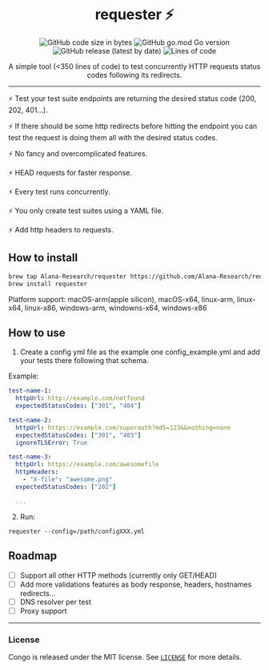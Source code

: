 <h1 align="center" >
  requester ⚡️
</h1>

<p align="center" >
  <img alt="GitHub code size in bytes" src="https://img.shields.io/github/languages/code-size/Alana-Research/requester">
  <img alt="GitHub go.mod Go version" src="https://img.shields.io/github/go-mod/go-version/Alana-Research/requester">
  <img alt="GitHub release (latest by date)" src="https://img.shields.io/github/v/release/Alana-Research/requester">
  <img alt="Lines of code" src="https://img.shields.io/tokei/lines/github/Alana-Research/requester">
</p>


<p align="center" >
A simple tool (<350 lines of code) to test concurrently HTTP requests status codes following its redirects.
</p>

---

⚡️ Test your test suite endpoints are returning the desired status code (200, 202, 401...).

⚡️ If there should be some http redirects before hitting the endpoint you can test the request is doing them all with the desired status codes.

⚡️ No fancy and overcomplicated features.

⚡️ HEAD requests for faster response.

⚡️ Every test runs concurrently.

⚡️ You only create test suites using a YAML file.

⚡️ Add http headers to requests.

## How to install

```sh
brew tap Alana-Research/requester https://github.com/Alana-Research/requester
brew install requester
```

Platform support: macOS-arm(apple silicon), macOS-x64, linux-arm, linux-x64, linux-x86, windows-arm, windowns-x64, windows-x86

## How to use

1. Create a config yml file as the example one config_example.yml and add your tests there following that schema.

Example:

```yml
test-name-1:
  httpUrl: http://example.com/notfound
  expectedStatusCodes: ["301", "404"]

test-name-2:
  httpUrl: https://example.com/superauth?md5=123&&nothing=none
  expectedStatusCodes: ["301", "403"]
  ignoreTLSError: True 

test-name-3:
  httpUrl: https://example.com/awesomefile
  httpHeaders: 
    - "X-file": "awesome.png"
  expectedStatusCodes: ["202"]

  ...
```

2. Run:

```
requester --config=/path/configXXX.yml 
```

## Roadmap

- [ ] Support all other HTTP methods (currently only GET/HEAD)
- [ ] Add more validations features as body response, headers, hostnames redirects...
- [ ] DNS resolver per test
- [ ] Proxy support

---

### License

Congo is released under the MIT license. See [`LICENSE`](https://github.com/Alana-Research/requester/blob/master/LICENSE) for more details.
